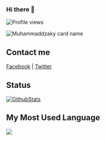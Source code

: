 ### Hi there 👋
![Profile views](https://komarev.com/ghpvc/?username=defadels&color=brightgreen)


![Muhammaddzaky card name](https://cardivo.vercel.app/api?name=Muhammaddzaky%20Fadhil%20Adha&description=Hi,%20i%27m%20a%20front%20end%20web%20developer%20and%20i%27m%2019%20y.o.%20Nice%20to%20meet%20you%20%F0%9F%91%8B&image=https://avatars.githubusercontent.com/u/59252427?v=4&backgroundColor=%23ecf0f1&instagram=fadhil.adhaa&linkedin=%Muhammad%20Fadhil%20Adha%20%20&github=muhamaddzaky&twitter=defadels&pattern=ticTacToe&colorPattern=%23eaeaea)


## Contact me

[Facebook](https://facebook.com/wibuxx) | [Twitter](https://twitter.com/dj_dzaky)   

<!-- Here are some ideas to get you started: -->
<!-- 
- 🔭 I’m currently working on ...
- 🌱 I’m currently learning ...
- 👯 I’m looking to collaborate on ...
- 🤔 I’m looking for help with ...
- 💬 Ask me about ...
- 📫 How to reach me: ...
- 😄 Pronouns: ...
- ⚡ Fun fact: ... -->

## Status

[![GithubStats](https://github-readme-stats.vercel.app/api?username=muhammaddzaky&show_icons=true)](https://github.com/muhammaddzaky)

## My Most Used Language

<img src="https://github-readme-stats.vercel.app/api/top-langs/?username=muhammaddzaky&theme=vue">
